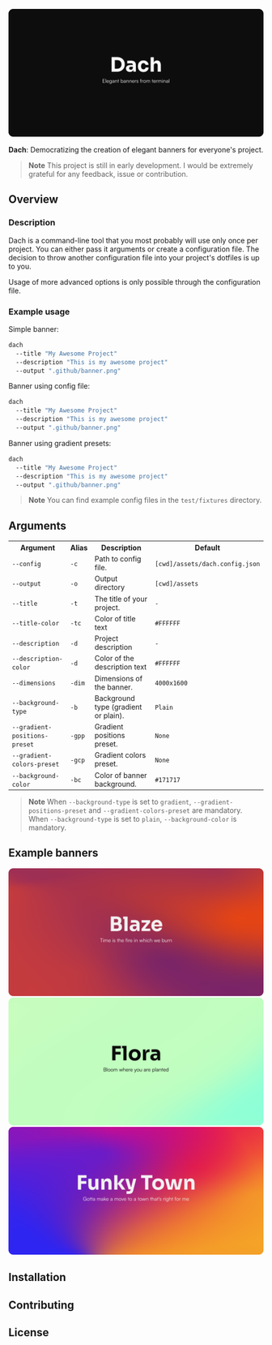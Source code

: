 ![Satori](.github/card.png)

**Dach**: Democratizing the creation of elegant banners for everyone's project.

> **Note**
> This project is still in early development.
> I would be extremely grateful for any feedback, issue or contribution.

## Overview

### Description

Dach is a command-line tool that you most probably will use only once per project.
You can either pass it arguments or create a configuration file. The decision to throw
another configuration file into your project's dotfiles is up to you.

Usage of more advanced options is only possible through the configuration file.

### Example usage

Simple banner:

```bash
dach
  --title "My Awesome Project"
  --description "This is my awesome project"
  --output ".github/banner.png"
```

Banner using config file:

```bash
dach
  --title "My Awesome Project"
  --description "This is my awesome project"
  --output ".github/banner.png"
```

Banner using gradient presets:

```bash
dach
  --title "My Awesome Project"
  --description "This is my awesome project"
  --output ".github/banner.png"
```

> **Note**
> You can find example config files in the `test/fixtures` directory.

## Arguments

<table>
    <tr>
        <th>Argument</th>
        <th>Alias</th>
        <th>Description</th>
        <th>Default</th>
    </tr>
    <tr>
        <td><code>--config</code></td>
        <td><code>-c</code></td>
        <td>Path to config file.</td>
        <td><code>[cwd]/assets/dach.config.json</code></td>
    </tr>
    <tr>
        <td><code>--output</code></td>
        <td><code>-o</code></td>
        <td>Output directory</td>
        <td><code>[cwd]/assets</code></td>
    </tr>
    <tr>
        <td><code>--title</code></td>
        <td><code>-t</code></td>
        <td>The title of your project.</td>
        <td><code>-</code></td>
    </tr>
    <tr>
        <td><code>--title-color</code></td>
        <td><code>-tc</code></td>
        <td>Color of title text</td>
        <td><code>#FFFFFF</code></td>
    </tr>
    <tr>
        <td><code>--description</code></td>
        <td><code>-d</code></td>
        <td>Project description</td>
        <td><code>-</code></td>
    </tr>
    <tr>
        <td><code>--description-color</code></td>
        <td><code>-d</code></td>
        <td>Color of the description text</td>
        <td><code>#FFFFFF</code></td>
    </tr>
    <tr>
        <td><code>--dimensions</code></td>
        <td><code>-dim</code></td>
        <td>Dimensions of the banner.</td>
        <td><code>4000x1600</code></td>
    </tr>
    <tr>
        <td><code>--background-type</code></td>
        <td><code>-b</code></td>
        <td>Background type (gradient or plain).</td>
        <td><code>Plain</code></td>
    </tr>
    <tr>
        <td><code>--gradient-positions-preset</code></td>
        <td><code>-gpp</code></td>
        <td>Gradient positions preset.</td>
        <td><code>None</code></td>
    </tr>
    <tr>
        <td><code>--gradient-colors-preset</code></td>
        <td><code>-gcp</code></td>
        <td>Gradient colors preset.</td>
        <td><code>None</code></td>
    </tr>
    <tr>
        <td><code>--background-color</code></td>
        <td><code>-bc</code></td>
        <td>Color of banner background.</td>
        <td><code>#171717</code></td>
    </tr>

</table>

> **Note**
> When `--background-type` is set to `gradient`, `--gradient-positions-preset` and
> `--gradient-colors-preset` are mandatory. When `--background-type` is set to `plain`,
> `--background-color` is mandatory.

## Example banners

![Blaze](.github/example-banners/blaze.png)
![Flora](.github/example-banners/flora.png)
![Funk](.github/example-banners/funk.png)

## Installation

## Contributing

## License
